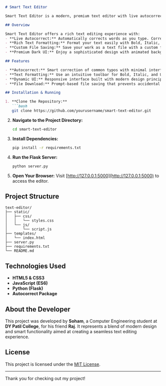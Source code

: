 ```md
# Smart Text Editor

Smart Text Editor is a modern, premium text editor with live autocorrect, spell-check, and grammar suggestions built with HTML, CSS, JavaScript, and Python (Flask). This project features a sleek dark theme with red, blue, and black accents.

## Overview

Smart Text Editor offers a rich text editing experience with:
- **Live Autocorrect:** Automatically corrects words as you type. Corrections trigger after each space (with a debounce) using the Python `autocorrect` package while preserving common Indian names and places via a custom whitelist.
- **Rich Text Formatting:** Format your text easily with Bold, Italic, and Underline commands.
- **Custom File Saving:** Save your work as a text file with a custom file name (if no name is provided, the download is cancelled).
- **Premium Dark UI:** Enjoy a sophisticated design with animated backgrounds and a dynamic dark color scheme.

## Features

- **Autocorrect:** Smart correction of common typos with minimal interference on proper names.
- **Text Formatting:** Use an intuitive toolbar for Bold, Italic, and Underline formatting.
- **Dynamic UI:** Responsive interface built with modern design principles.
- **File Download:** Prompt-based file saving that prevents accidental downloads when no name is entered.

## Installation & Running

1. **Clone the Repository:**
   ```bash
   git clone https://github.com/yourusername/smart-text-editor.git
   ```
2. **Navigate to the Project Directory:**
   ```bash
   cd smart-text-editor
   ```
3. **Install Dependencies:**
   ```bash
   pip install -r requirements.txt
   ```
4. **Run the Flask Server:**
   ```bash
   python server.py
   ```
5. **Open Your Browser:**
   Visit [http://127.0.0.1:5000](http://127.0.0.1:5000) to access the editor.

## Project Structure

```
text-editor/
├── static/
│   ├── css/
│   │   └── styles.css
│   └── js/
│       └── script.js
├── templates/
│   └── index.html
├── server.py
├── requirements.txt
└── README.md
```

## Technologies Used

- **HTML5 & CSS3**
- **JavaScript (ES6)**
- **Python (Flask)**
- **Autocorrect Package**

## About the Developer

This project was developed by **Soham**, a Computer Engineering student at **DY Patil College**, for his friend **Raj**. It represents a blend of modern design and smart functionality aimed at creating a seamless text editing experience.

## License

This project is licensed under the [MIT License](LICENSE).

---

Thank you for checking out my project!
```
